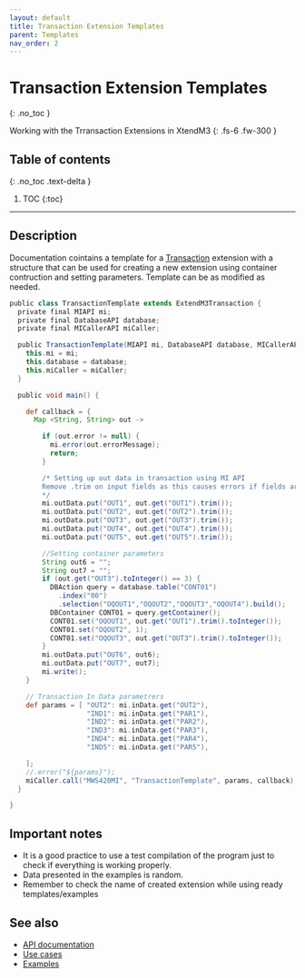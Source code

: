 ```yaml
---
layout: default
title: Transaction Extension Templates
parent: Templates
nav_order: 2
---
```


# Transaction Extension Templates
{: .no_toc }

Working with the Trransaction Extensions in XtendM3
{: .fs-6 .fw-300 }

## Table of contents
{: .no_toc .text-delta }

1. TOC
{:toc}

---

## Description

Documentation cointains a template for a [Transaction](../../../examples/) extension with a structure that can be used for creating a new extension using container contruction and setting parameters. 
Template can be as modified as needed.

```groovy
public class TransactionTemplate extends ExtendM3Transaction {
  private final MIAPI mi;
  private final DatabaseAPI database;
  private final MICallerAPI miCaller;

  public TransactionTemplate(MIAPI mi, DatabaseAPI database, MICallerAPI miCaller) {
    this.mi = mi;
    this.database = database;
    this.miCaller = miCaller;
  }

  public void main() {

    def callback = {
      Map <String, String> out ->

        if (out.error != null) {
          mi.error(out.errorMessage);
          return;
        }

        /* Setting up out data in transaction using MI API
        Remove .trim on input fields as this causes errors if fields are null
        */
        mi.outData.put("OUT1", out.get("OUT1").trim());
        mi.outData.put("OUT2", out.get("OUT2").trim());
        mi.outData.put("OUT3", out.get("OUT3").trim());
        mi.outData.put("OUT4", out.get("OUT4").trim());
        mi.outData.put("OUT5", out.get("OUT5").trim());

        //Setting container parameters
        String out6 = "";
        String out7 = "";
        if (out.get("OUT3").toInteger() == 3) {
          DBAction query = database.table("CONT01")
            .index("00")
            .selection("OQOUT1","OQOUT2","OQOUT3","OQOUT4").build();
          DBContainer CONT01 = query.getContainer();
          CONT01.set("OQOUT1", out.get("OUT1").trim().toInteger());
          CONT01.set("OQOUT2", 1);
          CONT01.set("OQOUT3", out.get("OUT3").trim().toInteger());
        }
        mi.outData.put("OUT6", out6);
        mi.outData.put("OUT7", out7);
        mi.write();
    }

    // Transaction In Data parametrers
    def params = [ "OUT2": mi.inData.get("OUT2"),
                   "IND1": mi.inData.get("PAR1"),
                   "IND2": mi.inData.get("PAR2"),
                   "IND3": mi.inData.get("PAR3"),
                   "IND4": mi.inData.get("PAR4"),
                   "IND5": mi.inData.get("PAR5"),

    ];
    //.error("${params}");
    miCaller.call("MWS420MI", "TransactionTemplate", params, callback);
  }

}
```
## Important notes
- It is a good practice to use a test compilation of the program just to check if everything is working properly.
- Data presented in the examples is random.
- Remember to check the name of created extension while using ready templates/examples
 
 
## See also
- [API documentation](../../../documentation/api-specification)
- [Use cases](../../../examples/use-cases)
- [Examples](../../../examples)
